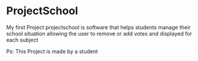 # ProjectSchool
My first Project
projectschool is software that helps students manage their school situation 
allowing the user to remove or add votes and displayed for each subject

Ps: This Project is made by a student


